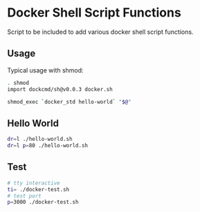 # Docker Shell Script Functions

Script to be included to add various docker shell script functions.

## Usage

Typical usage with shmod:

```bash
. shmod
import dockcmd/sh@v0.0.3 docker.sh

shmod_exec `docker_std hello-world` "$@"
```

## Hello World

```bash
dr=l ./hello-world.sh
dr=l p=80 ./hello-world.sh
```

## Test

```bash
# tty interactive
ti= ./docker-test.sh
# test port
p=3000 ./docker-test.sh
```